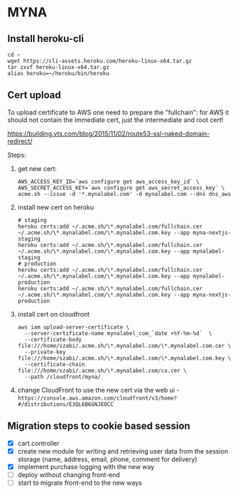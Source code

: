 # MYNA

## Install heroku-cli

```
cd ~
wget https://cli-assets.heroku.com/heroku-linux-x64.tar.gz
tar zxvf heroku-linux-x64.tar.gz
alias heroku=~/heroku/bin/heroku
```

## Cert upload

To upload certificate to AWS one need to prepare the "fullchain": for AWS it
should not contain the immediate cert, just the intermediate and root cert!

https://building.vts.com/blog/2015/11/02/route53-ssl-naked-domain-redirect/


Steps:
1. get new cert:
   ```
   AWS_ACCESS_KEY_ID=`aws configure get aws_access_key_id` \
   AWS_SECRET_ACCESS_KEY=`aws configure get aws_secret_access_key` \
   acme.sh --issue -d '*.mynalabel.com' -d mynalabel.com --dns dns_aws
   ```
2. install new cert on heroku
   ```
   # staging
   heroku certs:add ~/.acme.sh/\*.mynalabel.com/fullchain.cer ~/.acme.sh/\*.mynalabel.com/\*.mynalabel.com.key --app myna-nextjs-staging
   heroku certs:add ~/.acme.sh/\*.mynalabel.com/fullchain.cer ~/.acme.sh/\*.mynalabel.com/\*.mynalabel.com.key --app mynalabel-staging
   # production
   heroku certs:add ~/.acme.sh/\*.mynalabel.com/fullchain.cer ~/.acme.sh/\*.mynalabel.com/\*.mynalabel.com.key --app mynalabel-production
   heroku certs:add ~/.acme.sh/\*.mynalabel.com/fullchain.cer ~/.acme.sh/\*.mynalabel.com/\*.mynalabel.com.key --app myna-nextjs-production
   ```
3. install cert on cloudfront
   ```
   aws iam upload-server-certificate \
     --server-certificate-name mynalabel_com_`date +%Y-%m-%d`  \
     --certificate-body file:///home/szabi/.acme.sh/\*.mynalabel.com/\*.mynalabel.com.cer \
     --private-key file:///home/szabi/.acme.sh/\*.mynalabel.com/\*.mynalabel.com.key \
     --certificate-chain file:///home/szabi/.acme.sh/\*.mynalabel.com/ca.cer \
     --path /cloudfront/myna/
   ```
4. change CloudFront to use the new cert via the web ui - `https://console.aws.amazon.com/cloudfront/v3/home?#/distributions/E3QL6B6GNJEOCC`

## Migration steps to cookie based session

- [X] cart.controller
- [x] create new module for writing and retrieving user data from the session
      storage (name, address, email, phone, comment for delivery)
- [x] implement purchase logging with the new way
- [ ] deploy without changing front-end
- [ ] start to migrate front-end to the new ways
